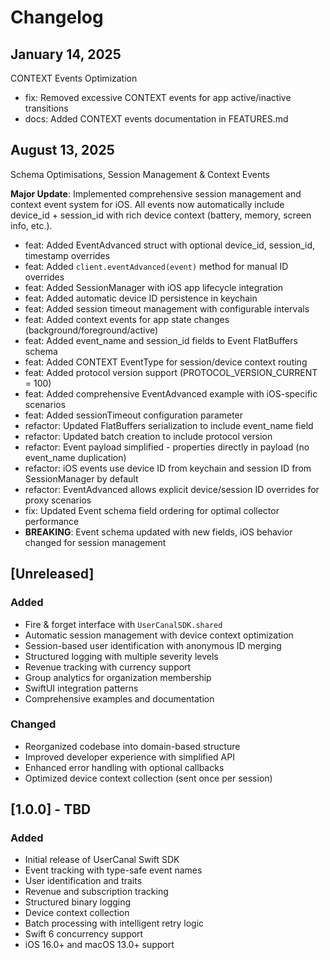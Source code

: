 # Changelog

## January 14, 2025
CONTEXT Events Optimization

- fix: Removed excessive CONTEXT events for app active/inactive transitions
- docs: Added CONTEXT events documentation in FEATURES.md

## August 13, 2025
Schema Optimisations, Session Management & Context Events

**Major Update**: Implemented comprehensive session management and context event system for iOS. All events now automatically include device_id + session_id with rich device context (battery, memory, screen info, etc.).

- feat: Added EventAdvanced struct with optional device_id, session_id, timestamp overrides
- feat: Added `client.eventAdvanced(event)` method for manual ID overrides
- feat: Added SessionManager with iOS app lifecycle integration
- feat: Added automatic device ID persistence in keychain
- feat: Added session timeout management with configurable intervals
- feat: Added context events for app state changes (background/foreground/active)
- feat: Added event_name and session_id fields to Event FlatBuffers schema
- feat: Added CONTEXT EventType for session/device context routing
- feat: Added protocol version support (PROTOCOL_VERSION_CURRENT = 100)
- feat: Added comprehensive EventAdvanced example with iOS-specific scenarios
- feat: Added sessionTimeout configuration parameter
- refactor: Updated FlatBuffers serialization to include event_name field
- refactor: Updated batch creation to include protocol version
- refactor: Event payload simplified - properties directly in payload (no event_name duplication)
- refactor: iOS events use device ID from keychain and session ID from SessionManager by default
- refactor: EventAdvanced allows explicit device/session ID overrides for proxy scenarios
- fix: Updated Event schema field ordering for optimal collector performance
- **BREAKING**: Event schema updated with new fields, iOS behavior changed for session management

## [Unreleased]

### Added
- Fire & forget interface with `UserCanalSDK.shared`
- Automatic session management with device context optimization
- Session-based user identification with anonymous ID merging
- Structured logging with multiple severity levels
- Revenue tracking with currency support
- Group analytics for organization membership
- SwiftUI integration patterns
- Comprehensive examples and documentation

### Changed
- Reorganized codebase into domain-based structure
- Improved developer experience with simplified API
- Enhanced error handling with optional callbacks
- Optimized device context collection (sent once per session)

## [1.0.0] - TBD

### Added
- Initial release of UserCanal Swift SDK
- Event tracking with type-safe event names
- User identification and traits
- Revenue and subscription tracking
- Structured binary logging
- Device context collection
- Batch processing with intelligent retry logic
- Swift 6 concurrency support
- iOS 16.0+ and macOS 13.0+ support
